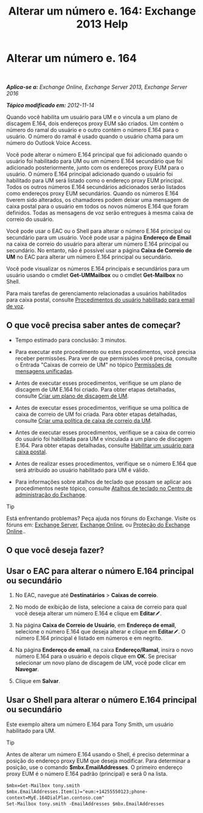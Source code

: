 ﻿---
title: 'Alterar um número e. 164: Exchange 2013 Help'
TOCTitle: Alterar um número e. 164
ms:assetid: 2a3da11b-bb9b-4d4d-9238-6a1a47ef63f2
ms:mtpsurl: https://technet.microsoft.com/pt-br/library/Dd335162(v=EXCHG.150)
ms:contentKeyID: 50556174
ms.date: 05/22/2018
mtps_version: v=EXCHG.150
ms.translationtype: MT
---

# Alterar um número e. 164

 

_**Aplica-se a:** Exchange Online, Exchange Server 2013, Exchange Server 2016_

_**Tópico modificado em:** 2012-11-14_

Quando você habilita um usuário para UM e o vincula a um plano de discagem E.164, dois endereços proxy EUM são criados. Um contém o número do ramal do usuário e o outro contém o número E.164 para o usuário. O número do ramal é usado quando o usuário chama para um número do Outlook Voice Access.

Você pode alterar o número E.164 principal que foi adicionado quando o usuário foi habilitado para UM ou um número E.164 secundário que foi adicionado posteriormente, junto com os endereços proxy EUM para o usuário. O número E.164 principal adicionado quando o usuário foi habilitado para UM será listado como o endereço proxy EUM principal. Todos os outros números E.164 secundários adicionados serão listados como endereços proxy EUM secundários. Quando os números E.164 tiverem sido alterados, os chamadores podem deixar uma mensagem de caixa postal para o usuário em todos os novos números E.164 que foram definidos. Todas as mensagens de voz serão entregues à mesma caixa de correio do usuário.

Você pode usar o EAC ou o Shell para alterar o número E.164 principal ou secundário para um usuário. Você pode usar a página **Endereço de Email** na caixa de correio do usuário para alterar um número E.164 principal ou secundário. No entanto, não é possível usar a página **Caixa de Correio de UM** no EAC para alterar um número E.164 principal ou secundário.

Você pode visualizar os números E.164 principais e secundários para um usuário usando o cmdlet **Get-UMMailbox** ou o cmdlet **Get-Mailbox** no Shell.

Para mais tarefas de gerenciamento relacionadas a usuários habilitados para caixa postal, consulte [Procedimentos do usuário habilitado para email de voz](voice-mail-enabled-user-procedures-exchange-2013-help.md).

## O que você precisa saber antes de começar?

  - Tempo estimado para conclusão: 3 minutos.

  - Para executar este procedimento ou estes procedimentos, você precisa receber permissões. Para ver de que permissões você precisa, consulte o Entrada "Caixas de correio de UM" no tópico [Permissões de mensagens unificadas](unified-messaging-permissions-exchange-2013-help.md).

  - Antes de executar esses procedimentos, verifique se um plano de discagem de UM E.164 foi criado. Para obter etapas detalhadas, consulte [Criar um plano de discagem de UM](create-a-um-dial-plan-exchange-2013-help.md).

  - Antes de executar esses procedimentos, verifique se uma política de caixa de correio de UM foi criada. Para obter etapas detalhadas, consulte [Criar uma política de caixa de correio da UM](create-a-um-mailbox-policy-exchange-2013-help.md).

  - Antes de executar esses procedimentos, verifique se a caixa de correio do usuário foi habilitada para UM e vinculada a um plano de discagem E.164. Para obter etapas detalhadas, consulte [Habilitar um usuário para caixa postal](enable-a-user-for-voice-mail-exchange-2013-help.md).

  - Antes de realizar esses procedimentos, verifique se o número E.164 que será atribuído ao usuário habilitado para UM é válido.

  - Para informações sobre atalhos de teclado que possam se aplicar aos procedimentos neste tópico, consulte [Atalhos de teclado no Centro de administração do Exchange](keyboard-shortcuts-in-the-exchange-admin-center-exchange-online-protection-help.md).


> [!TIP]
> Está enfrentando problemas? Peça ajuda nos fóruns do Exchange. Visite os fóruns em: <A href="https://go.microsoft.com/fwlink/p/?linkid=60612">Exchange Server</A>, <A href="https://go.microsoft.com/fwlink/p/?linkid=267542">Exchange Online</A>, ou <A href="https://go.microsoft.com/fwlink/p/?linkid=285351">Proteção do Exchange Online</A>..



## O que você deseja fazer?

## Usar o EAC para alterar o número E.164 principal ou secundário

1.  No EAC, navegue até **Destinatários** \> **Caixas de correio**.

2.  No modo de exibição de lista, selecione a caixa de correio para qual você deseja alterar um número E.164 e clique em **Editar**![Ícone de edição](images/JJ218640.6f53ccb2-1f13-4c02-bea0-30690e6ea71d(EXCHG.150).gif "Ícone de edição").

3.  Na página **Caixa de Correio de Usuário**, em **Endereço de email**, selecione o número E.164 que deseja alterar e clique em **Editar**![Ícone de edição](images/JJ218640.6f53ccb2-1f13-4c02-bea0-30690e6ea71d(EXCHG.150).gif "Ícone de edição"). O número E.164 principal é listado em números e em negrito.

4.  Na página **Endereço de email**, na caixa **Endereço/Ramal**, insira o novo número E.164 para o usuário e depois clique em **OK**. Se precisar selecionar um novo plano de discagem de UM, você pode clicar em **Navegar**.

5.  Clique em **Salvar**.

## Usar o Shell para alterar o número E.164 principal ou secundário

Este exemplo altera um número E.164 para Tony Smith, um usuário habilitado para UM.


> [!TIP]
> Antes de alterar um número E.164 usando o Shell, é preciso determinar a posição do endereço proxy EUM que deseja modificar. Para determinar a posição, use o comando <STRONG>$mbx.EmailAddresses</STRONG>. O primeiro endereço proxy EUM é o número E.164 padrão (principal) e será 0 na lista.



    $mbx=Get-Mailbox tony.smith
    $mbx.EmailAddresses.Item(1)="eum:+14255550123;phone-context=MyE.164DialPlan.contoso.com"
    Set-Mailbox tony.smith -EmailAddresses $mbx.EmailAddresses

